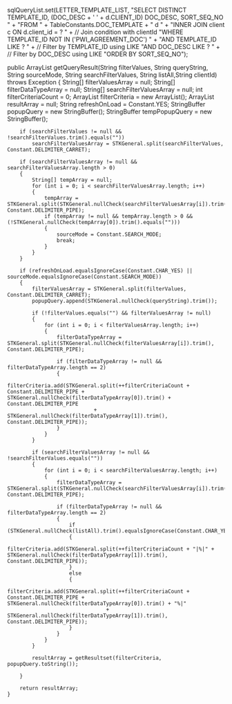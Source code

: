 sqlQueryList.set(LETTER_TEMPLATE_LIST, 
    "SELECT DISTINCT TEMPLATE_ID, (DOC_DESC + ' ' + d.CLIENT_ID) DOC_DESC, SORT_SEQ_NO " + 
    "FROM " + TableConstants.DOC_TEMPLATE + " d " + 
    "INNER JOIN client c ON d.client_id = ? " +  // Join condition with clientId
    "WHERE TEMPLATE_ID NOT IN ('PWI_AGREEMENT_DOC') " + 
    "AND TEMPLATE_ID LIKE ? " +  // Filter by TEMPLATE_ID using LIKE
    "AND DOC_DESC LIKE ? " +     // Filter by DOC_DESC using LIKE
    "ORDER BY SORT_SEQ_NO");

public ArrayList getQueryResult(String filterValues, String queryString, String sourceMode, String searchFilterValues, String listAll,String clientId) throws Exception
    {
        String[] filterValuesArray = null;
        String[] filterDataTypeArray = null;
        String[] searchFilterValuesArray = null;
        int filterCriteriaCount = 0;
        ArrayList filterCriteria = new ArrayList();
        ArrayList resultArray = null;
        String refreshOnLoad = Constant.YES;
        StringBuffer popupQuery = new StringBuffer();
        StringBuffer tempPopupQuery = new StringBuffer();

        if (searchFilterValues != null && !searchFilterValues.trim().equals(""))
            searchFilterValuesArray = STKGeneral.split(searchFilterValues, Constant.DELIMITER_CARRET);

        if (searchFilterValuesArray != null && searchFilterValuesArray.length > 0)
        {
            String[] tempArray = null;
            for (int i = 0; i < searchFilterValuesArray.length; i++)
            {
                tempArray = STKGeneral.split(STKGeneral.nullCheck(searchFilterValuesArray[i]).trim(), Constant.DELIMITER_PIPE);
                if (tempArray != null && tempArray.length > 0 && (!STKGeneral.nullCheck(tempArray[0]).trim().equals("")))
                {
                    sourceMode = Constant.SEARCH_MODE;
                    break;
                }
            }
        }

        if (refreshOnLoad.equalsIgnoreCase(Constant.CHAR_YES) || sourceMode.equalsIgnoreCase(Constant.SEARCH_MODE))
        {
            filterValuesArray = STKGeneral.split(filterValues, Constant.DELIMITER_CARRET);
            popupQuery.append(STKGeneral.nullCheck(queryString).trim());

            if (!filterValues.equals("") && filterValuesArray != null)
            {
                for (int i = 0; i < filterValuesArray.length; i++)
                {
                    filterDataTypeArray = STKGeneral.split(STKGeneral.nullCheck(filterValuesArray[i]).trim(), Constant.DELIMITER_PIPE);

                    if (filterDataTypeArray != null && filterDataTypeArray.length == 2)
                    {
                        filterCriteria.add(STKGeneral.split(++filterCriteriaCount + Constant.DELIMITER_PIPE + STKGeneral.nullCheck(filterDataTypeArray[0]).trim() + Constant.DELIMITER_PIPE
                                + STKGeneral.nullCheck(filterDataTypeArray[1]).trim(), Constant.DELIMITER_PIPE));
                    }
                }
            }

            if (searchFilterValuesArray != null && !searchFilterValues.equals(""))
            {
                for (int i = 0; i < searchFilterValuesArray.length; i++)
                {
                    filterDataTypeArray = STKGeneral.split(STKGeneral.nullCheck(searchFilterValuesArray[i]).trim(), Constant.DELIMITER_PIPE);

                    if (filterDataTypeArray != null && filterDataTypeArray.length == 2)
                    {
                        if (STKGeneral.nullCheck(listAll).trim().equalsIgnoreCase(Constant.CHAR_YES))
                        {
                            filterCriteria.add(STKGeneral.split(++filterCriteriaCount + "|%|" + STKGeneral.nullCheck(filterDataTypeArray[1]).trim(), Constant.DELIMITER_PIPE));
                        }
                        else
                        {
                            filterCriteria.add(STKGeneral.split(++filterCriteriaCount + Constant.DELIMITER_PIPE + STKGeneral.nullCheck(filterDataTypeArray[0]).trim() + "%|"
                                    + STKGeneral.nullCheck(filterDataTypeArray[1]).trim(), Constant.DELIMITER_PIPE));
                        }
                    }
                }
            }

            resultArray = getResultset(filterCriteria, popupQuery.toString());

        }

        return resultArray;
    }
    
    
